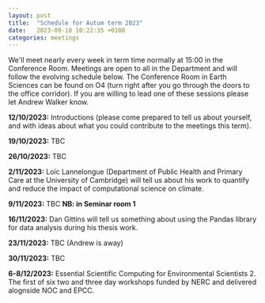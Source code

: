 ```yaml
---
layout: post
title:  "Schedule for Autum term 2023"
date:   2023-09-18 10:22:35 +0100
categories: meetings
---
```

We'll meet nearly every week in term time normally at 15:00 in the Conference 
Room. Meetings are open to all in the Department and will follow the evolving
schedule below. The Conference Room in Earth Sciences can be found on O4 (turn right after
you go through the doors to the office corridor). If you are willing to lead one of these
sessions please let Andrew Walker know.

**12/10/2023:** Introductions (please come prepared to tell us about yourself, and with ideas about
what you could contribute to the meetings this term).

**19/10/2023:** TBC

**26/10/2023:** TBC

**2/11/2023:** Loïc Lannelongue (Department of Public Health and Primary Care at the University of
Cambridge) will tell us about his work to quantify and reduce the impact of computational science
on climate.

**9/11/2023:** TBC **NB: in Seminar room 1**

**16/11/2023:** Dan Gittins will tell us something about using the Pandas library for data analysis
during his thesis work.

**23/11/2023:** TBC (Andrew is away)

**30/11/2023:** TBC

**6-8/12/2023:** Essential Scientific Computing for Environmental Scientists 2. The first of six two
and three day workshops funded by NERC and delivered alognside NOC and EPCC.
